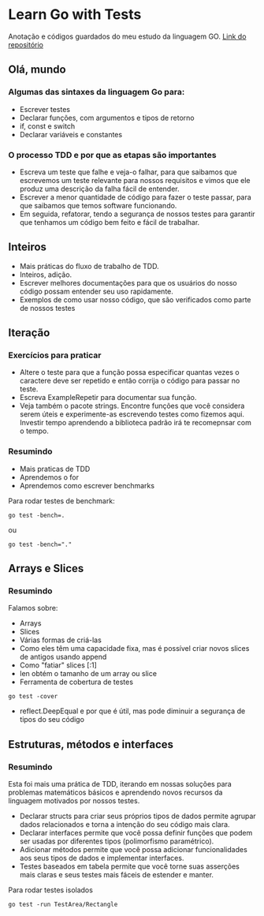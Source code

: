 # Learn Go with Tests

Anotação e códigos guardados do meu estudo da linguagem GO.
[Link do repositório](https://github.com/quii/learn-go-with-tests)

## Olá, mundo

### Algumas das sintaxes da linguagem Go para:

- Escrever testes
- Declarar funções, com argumentos e tipos de retorno
- if, const e switch
- Declarar variáveis e constantes

### O processo TDD e por que as etapas são importantes

- Escreva um teste que falhe e veja-o falhar, para que saibamos que escrevemos um teste relevante para nossos requisitos e vimos que ele produz uma descrição da falha fácil de entender.
- Escrever a menor quantidade de código para fazer o teste passar, para que saibamos que temos software funcionando.
- Em seguida, refatorar, tendo a segurança de nossos testes para garantir que tenhamos um código bem feito e fácil de trabalhar.

## Inteiros

- Mais práticas do fluxo de trabalho de TDD.
- Inteiros, adição.
- Escrever melhores documentações para que os usuários do nosso código possam entender seu uso rapidamente.
- Exemplos de como usar nosso código, que são verificados como parte de nossos testes

## Iteração

### Exercícios para praticar

- Altere o teste para que a função possa especificar quantas vezes o caractere deve ser repetido e então corrija o código para passar no teste.
- Escreva ExampleRepetir para documentar sua função.
- Veja também o pacote strings. Encontre funções que você considera serem úteis e experimente-as escrevendo testes como fizemos aqui. Investir tempo aprendendo a biblioteca padrão irá te recomepnsar com o tempo.

### Resumindo

- Mais praticas de TDD
- Aprendemos o for
- Aprendemos como escrever benchmarks

Para rodar testes de benchmark:

```
go test -bench=.
```

ou

```
go test -bench="."
```

## Arrays e Slices

### Resumindo

Falamos sobre:

- Arrays
- Slices
- Várias formas de criá-las
- Como eles têm uma capacidade fixa, mas é possível criar novos slices de antigos usando append
- Como "fatiar" slices [:1]
- len obtém o tamanho de um array ou slice
- Ferramenta de cobertura de testes

```
go test -cover
```

- reflect.DeepEqual e por que é útil, mas pode diminuir a segurança de tipos do seu código

## Estruturas, métodos e interfaces

### Resumindo

Esta foi mais uma prática de TDD, iterando em nossas soluções para problemas matemáticos básicos e aprendendo novos recursos da linguagem motivados por nossos testes.

- Declarar structs para criar seus próprios tipos de dados permite agrupar dados relacionados e torna a intenção do seu código mais clara.
- Declarar interfaces permite que você possa definir funções que podem ser usadas por diferentes tipos (polimorfismo paramétrico).
- Adicionar métodos permite que você possa adicionar funcionalidades aos seus tipos de dados e implementar interfaces.
- Testes baseados em tabela permite que você torne suas asserções mais claras e seus testes mais fáceis de estender e manter.

Para rodar testes isolados

```
go test -run TestArea/Rectangle
```
